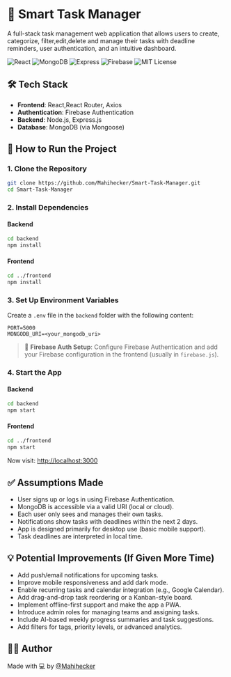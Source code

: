 # 📝 Smart Task Manager
A full-stack task management web application that allows users to create, categorize, filter,edit,delete and manage their tasks with deadline reminders, user authentication, and an intuitive dashboard.

![React](https://img.shields.io/badge/Made%20with-React-61DAFB?logo=react&logoColor=white&style=for-the-badge)
     ![MongoDB](https://img.shields.io/badge/Database-MongoDB-4EA94B?logo=mongodb&logoColor=white&style=for-the-badge)
     ![Express](https://img.shields.io/badge/Backend-Express.js-000000?logo=express&logoColor=white&style=for-the-badge)
     ![Firebase](https://img.shields.io/badge/Auth-Firebase-FFCA28?logo=firebase&logoColor=white&style=for-the-badge)
     ![MIT License](https://img.shields.io/badge/License-MIT-blue?style=for-the-badge)

## 🛠 Tech Stack
- **Frontend**: React,React Router, Axios
- **Authentication**: Firebase Authentication
- **Backend**: Node.js, Express.js
- **Database**: MongoDB (via Mongoose)

## 🚀 How to Run the Project
### 1. Clone the Repository
```bash
git clone https://github.com/Mahihecker/Smart-Task-Manager.git
cd Smart-Task-Manager
```
### 2. Install Dependencies
#### Backend
```bash
cd backend
npm install
```
#### Frontend
```bash
cd ../frontend
npm install
```

### 3. Set Up Environment Variables
Create a `.env` file in the `backend` folder with the following content:
```env
PORT=5000
MONGODB_URI=<your_mongodb_uri>
```
> 🔐 **Firebase Auth Setup**: Configure Firebase Authentication and add your Firebase configuration in the frontend (usually in `firebase.js`).

### 4. Start the App
#### Backend
```bash
cd backend
npm start
```
#### Frontend
```bash
cd ../frontend
npm start
```
Now visit: [http://localhost:3000](http://localhost:3000)

## ✅ Assumptions Made
- User signs up or logs in using Firebase Authentication.
- MongoDB is accessible via a valid URI (local or cloud).
- Each user only sees and manages their own tasks.
- Notifications show tasks with deadlines within the next 2 days.
- App is designed primarily for desktop use (basic mobile support).
- Task deadlines are interpreted in local time.

## 💡 Potential Improvements (If Given More Time)
- Add push/email notifications for upcoming tasks.
- Improve mobile responsiveness and add dark mode.
- Enable recurring tasks and calendar integration (e.g., Google Calendar).
- Add drag-and-drop task reordering or a Kanban-style board.
- Implement offline-first support and make the app a PWA.
- Introduce admin roles for managing teams and assigning tasks.
- Include AI-based weekly progress summaries and task suggestions.
- Add filters for tags, priority levels, or advanced analytics.

## 👩‍💻 Author
Made with 💻 by [@Mahihecker](https://github.com/Mahihecker)
